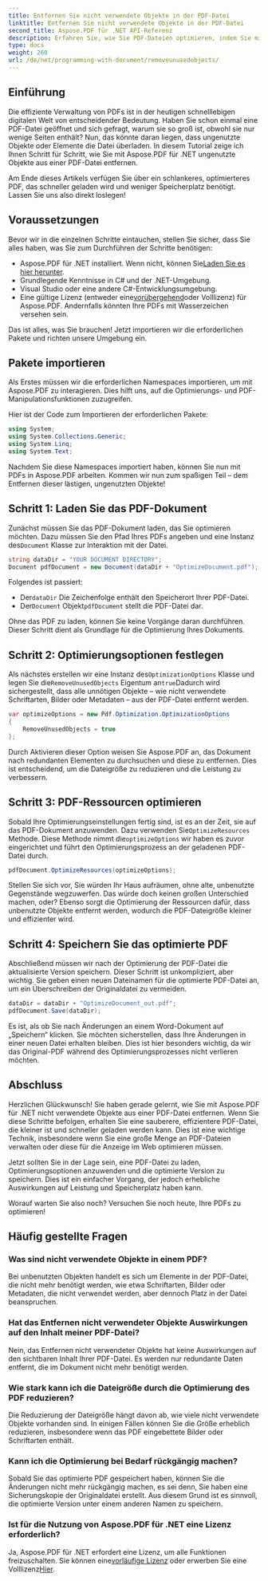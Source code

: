 ```yaml
---
title: Entfernen Sie nicht verwendete Objekte in der PDF-Datei
linktitle: Entfernen Sie nicht verwendete Objekte in der PDF-Datei
second_title: Aspose.PDF für .NET API-Referenz
description: Erfahren Sie, wie Sie PDF-Dateien optimieren, indem Sie mit Aspose.PDF für .NET nicht verwendete Objekte entfernen. Schritt-für-Schritt-Anleitung zum Reduzieren der Dateigröße und Verbessern der Leistung.
type: docs
weight: 260
url: /de/net/programming-with-document/removeunusedobjects/
---
```

## Einführung

Die effiziente Verwaltung von PDFs ist in der heutigen schnelllebigen digitalen Welt von entscheidender Bedeutung. Haben Sie schon einmal eine PDF-Datei geöffnet und sich gefragt, warum sie so groß ist, obwohl sie nur wenige Seiten enthält? Nun, das könnte daran liegen, dass ungenutzte Objekte oder Elemente die Datei überladen. In diesem Tutorial zeige ich Ihnen Schritt für Schritt, wie Sie mit Aspose.PDF für .NET ungenutzte Objekte aus einer PDF-Datei entfernen. 

Am Ende dieses Artikels verfügen Sie über ein schlankeres, optimierteres PDF, das schneller geladen wird und weniger Speicherplatz benötigt. Lassen Sie uns also direkt loslegen!

## Voraussetzungen

Bevor wir in die einzelnen Schritte eintauchen, stellen Sie sicher, dass Sie alles haben, was Sie zum Durchführen der Schritte benötigen:

-  Aspose.PDF für .NET installiert. Wenn nicht, können Sie[Laden Sie es hier herunter](https://releases.aspose.com/pdf/net/).
- Grundlegende Kenntnisse in C# und der .NET-Umgebung.
- Visual Studio oder eine andere C#-Entwicklungsumgebung.
-  Eine gültige Lizenz (entweder eine[vorübergehend](https://purchase.aspose.com/temporary-license/)oder Volllizenz) für Aspose.PDF. Andernfalls könnten Ihre PDFs mit Wasserzeichen versehen sein.
  
Das ist alles, was Sie brauchen! Jetzt importieren wir die erforderlichen Pakete und richten unsere Umgebung ein.

## Pakete importieren

Als Erstes müssen wir die erforderlichen Namespaces importieren, um mit Aspose.PDF zu interagieren. Dies hilft uns, auf die Optimierungs- und PDF-Manipulationsfunktionen zuzugreifen.

Hier ist der Code zum Importieren der erforderlichen Pakete:

```csharp
using System;
using System.Collections.Generic;
using System.Linq;
using System.Text;
```

Nachdem Sie diese Namespaces importiert haben, können Sie nun mit PDFs in Aspose.PDF arbeiten. Kommen wir nun zum spaßigen Teil – dem Entfernen dieser lästigen, ungenutzten Objekte!

## Schritt 1: Laden Sie das PDF-Dokument

 Zunächst müssen Sie das PDF-Dokument laden, das Sie optimieren möchten. Dazu müssen Sie den Pfad Ihres PDFs angeben und eine Instanz des`Document` Klasse zur Interaktion mit der Datei.

```csharp
string dataDir = "YOUR DOCUMENT DIRECTORY";
Document pdfDocument = new Document(dataDir + "OptimizeDocument.pdf");
```

Folgendes ist passiert:
-  Der`dataDir` Die Zeichenfolge enthält den Speicherort Ihrer PDF-Datei.
-  Der`Document` Objekt`pdfDocument` stellt die PDF-Datei dar.

Ohne das PDF zu laden, können Sie keine Vorgänge daran durchführen. Dieser Schritt dient als Grundlage für die Optimierung Ihres Dokuments.

## Schritt 2: Optimierungsoptionen festlegen

 Als nächstes erstellen wir eine Instanz des`OptimizationOptions` Klasse und legen Sie die`RemoveUnusedObjects` Eigentum an`true`Dadurch wird sichergestellt, dass alle unnötigen Objekte – wie nicht verwendete Schriftarten, Bilder oder Metadaten – aus der PDF-Datei entfernt werden.

```csharp
var optimizeOptions = new Pdf.Optimization.OptimizationOptions
{
    RemoveUnusedObjects = true
};
```

Durch Aktivieren dieser Option weisen Sie Aspose.PDF an, das Dokument nach redundanten Elementen zu durchsuchen und diese zu entfernen. Dies ist entscheidend, um die Dateigröße zu reduzieren und die Leistung zu verbessern.

## Schritt 3: PDF-Ressourcen optimieren

 Sobald Ihre Optimierungseinstellungen fertig sind, ist es an der Zeit, sie auf das PDF-Dokument anzuwenden. Dazu verwenden Sie`OptimizeResources` Methode. Diese Methode nimmt die`optimizeOptions` wir haben es zuvor eingerichtet und führt den Optimierungsprozess an der geladenen PDF-Datei durch.

```csharp
pdfDocument.OptimizeResources(optimizeOptions);
```

Stellen Sie sich vor, Sie würden Ihr Haus aufräumen, ohne alte, unbenutzte Gegenstände wegzuwerfen. Das würde doch keinen großen Unterschied machen, oder? Ebenso sorgt die Optimierung der Ressourcen dafür, dass unbenutzte Objekte entfernt werden, wodurch die PDF-Dateigröße kleiner und effizienter wird.

## Schritt 4: Speichern Sie das optimierte PDF

Abschließend müssen wir nach der Optimierung der PDF-Datei die aktualisierte Version speichern. Dieser Schritt ist unkompliziert, aber wichtig. Sie geben einen neuen Dateinamen für die optimierte PDF-Datei an, um ein Überschreiben der Originaldatei zu vermeiden.

```csharp
dataDir = dataDir + "OptimizeDocument_out.pdf";
pdfDocument.Save(dataDir);
```

Es ist, als ob Sie nach Änderungen an einem Word-Dokument auf „Speichern“ klicken. Sie möchten sicherstellen, dass Ihre Änderungen in einer neuen Datei erhalten bleiben. Dies ist hier besonders wichtig, da wir das Original-PDF während des Optimierungsprozesses nicht verlieren möchten.

## Abschluss

Herzlichen Glückwunsch! Sie haben gerade gelernt, wie Sie mit Aspose.PDF für .NET nicht verwendete Objekte aus einer PDF-Datei entfernen. Wenn Sie diese Schritte befolgen, erhalten Sie eine sauberere, effizientere PDF-Datei, die kleiner ist und schneller geladen werden kann. Dies ist eine wichtige Technik, insbesondere wenn Sie eine große Menge an PDF-Dateien verwalten oder diese für die Anzeige im Web optimieren müssen.

Jetzt sollten Sie in der Lage sein, eine PDF-Datei zu laden, Optimierungsoptionen anzuwenden und die optimierte Version zu speichern. Dies ist ein einfacher Vorgang, der jedoch erhebliche Auswirkungen auf Leistung und Speicherplatz haben kann.

Worauf warten Sie also noch? Versuchen Sie noch heute, Ihre PDFs zu optimieren!

## Häufig gestellte Fragen

### Was sind nicht verwendete Objekte in einem PDF?
Bei unbenutzten Objekten handelt es sich um Elemente in der PDF-Datei, die nicht mehr benötigt werden, wie etwa Schriftarten, Bilder oder Metadaten, die nicht verwendet werden, aber dennoch Platz in der Datei beanspruchen.

### Hat das Entfernen nicht verwendeter Objekte Auswirkungen auf den Inhalt meiner PDF-Datei?
Nein, das Entfernen nicht verwendeter Objekte hat keine Auswirkungen auf den sichtbaren Inhalt Ihrer PDF-Datei. Es werden nur redundante Daten entfernt, die im Dokument nicht mehr benötigt werden.

### Wie stark kann ich die Dateigröße durch die Optimierung des PDF reduzieren?
Die Reduzierung der Dateigröße hängt davon ab, wie viele nicht verwendete Objekte vorhanden sind. In einigen Fällen können Sie die Größe erheblich reduzieren, insbesondere wenn das PDF eingebettete Bilder oder Schriftarten enthält.

### Kann ich die Optimierung bei Bedarf rückgängig machen?
Sobald Sie das optimierte PDF gespeichert haben, können Sie die Änderungen nicht mehr rückgängig machen, es sei denn, Sie haben eine Sicherungskopie der Originaldatei erstellt. Aus diesem Grund ist es sinnvoll, die optimierte Version unter einem anderen Namen zu speichern.

### Ist für die Nutzung von Aspose.PDF für .NET eine Lizenz erforderlich?
 Ja, Aspose.PDF für .NET erfordert eine Lizenz, um alle Funktionen freizuschalten. Sie können eine[vorläufige Lizenz](https://purchase.aspose.com/temporary-license/) oder erwerben Sie eine Volllizenz[Hier](https://purchase.aspose.com/buy).